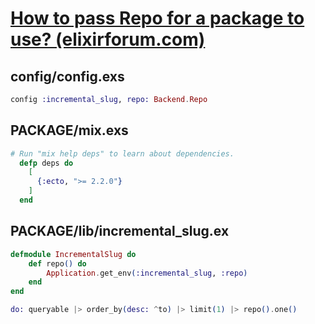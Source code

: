 # [How to pass Repo for a package to use? (elixirforum.com)](https://elixirforum.com/t/how-to-pass-repo-for-a-package-to-use/16321)

## config/config.exs

```ex
config :incremental_slug, repo: Backend.Repo
```

## PACKAGE/mix.exs

```ex
# Run "mix help deps" to learn about dependencies.
  defp deps do
    [
      {:ecto, ">= 2.2.0"}
    ]
  end
```

## PACKAGE/lib/incremental_slug.ex

```ex
defmodule IncrementalSlug do
    def repo() do
        Application.get_env(:incremental_slug, :repo)
    end
end
```

```ex
do: queryable |> order_by(desc: ^to) |> limit(1) |> repo().one()
```